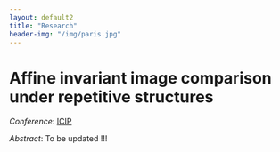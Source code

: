 ```yaml
---
layout: default2
title: "Research"
header-img: "/img/paris.jpg"
---
```


Affine invariant image comparison under repetitive structures
===================
*Conference*: [ICIP](https://2018.ieeeicip.org/)

*Abstract*:
To be updated !!!

